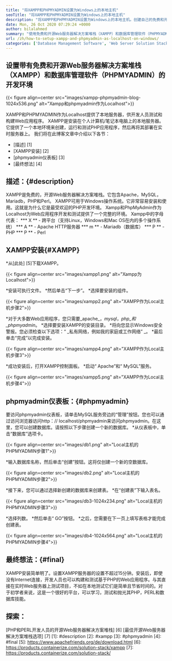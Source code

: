 ```yaml
---
title: "将XAMPP和PHPMYADMIN设置为Windows上的本地主机" 
seoTitle: "将XAMPP和PHPMYADMIN设置为Windows上的本地主机" 
description: "将XAMPP和PHPMYADMIN设置为Windows上的本地主机。创建自己的免费和开源本地测试环境，以测试和构建Web应用程序。" 
date: Mon, 26 Oct 2020 07:29:24 +0000
author: bilalahmed
summary: "使用免费和开源Web服务器解决方案堆栈（XAMPP）和数据库管理软件（PHPMYADMIN）设置开发环境" 
url: /zh/how-to-setup-xampp-and-phpmyadmin-as-localhost-on-windows/
categories: ['Database Management Software', 'Web Server Solution Stack']
---
```


## 设置带有免费和开源Web服务器解决方案堆栈（XAMPP）和数据库管理软件（PHPMYADMIN）的开发环境

{{< figure align=center src="images/xampp-phpmyadmin-blog-1024x536.png" alt="Xampp和phpmyadmin作为Localhost">}}

XAMPP和PHPMYADMIN作为Localhost提供了本地服务器，供开发人员测试和构建Web应用程序。 XAMPP是安装在个人计算机/笔记本电脑上的本地服务器。它提供了一个本地环境来创建，运行和测试PHP应用程序，然后再将其部署在实时服务器上。
我们将在此博客文章中介绍以下各节：
  * [描述] [1]
  * [XAMPP安装] [2]
  * [phpmyadmin仪表板] [3]
  * [最终想法] [4]

## 描述：{#description}
XAMPP是免费的，开源Web服务器解决方案堆栈。它包含Apache，MySQL，Mariadb，PHP和Perl。 XAMPP可用于Windows操作系统。它非常容易安装和使用。这就是为什么它是最受欢迎的PHP开发环境。 Xampp和PhpMyAdmin作为Localhost为Web应用程序开发和测试提供了一个完整的环境。
Xampp中的字母代表：
  *** X **  - 跨平台（支持Linux，Windows和Mac OS在内的多个操作系统）
  *** A **  -  Apache HTTP服务器
  *** m **  -  Mariadb（数据库）
  *** P **  -  PHP
  *** P **  -  Perl

## XAMPP安装{#XAMPP}
  *从[此处] [5]下载XAMPP。

{{< figure align=center src="images/xampp1.png" alt="Xampp为Localhost">}}

  *安装可执行文件。
  *然后单击“下一步”。
  *选择要安装的组件。

{{< figure align=center src="images/xampp2.png" alt="XAMPP作为Local主机步骤2">}}

  *对于大多数Web应用程序，您只需要_apache_，_mysql_，_php_和_phpmyadmin_。
  *选择要安装XAMPP的安装目录。
  *将向您显示Windows安全警报。您必须检查以下选项：“ _私有网络，例如我的家庭或工作网络” _。
  *最后单击“完成”以完成安装。

{{< figure align=center src="images/xampp4.png" alt="XAMPP作为Local主机步骤3">}}

  *成功安装后，打开XAMPP控制面板。
  *启动“ Apache”和“ MySQL”服务。

{{< figure align=center src="images/xampp5.png" alt="XAMPP作为Local主机步骤4">}}


## phpmyadmin仪表板：{#phpmyadmin}
要访问phpmyadmin仪表板，请单击MySQL服务旁边的“管理”按钮。您也可以通过访问浏览器访问http：// localhost/phpmyadmin来访问phpmyadmin。在这里，您可以创建数据库。请按照以下步骤创建一个新的数据库。
  *从仪表板中，单击“数据库”选项卡。

{{< figure align=center src="images/db1.png" alt="Local主机的PHPMYADMIN步骤1">}}

  *输入数据库名称，然后单击“创建”按钮。这将仅创建一个新的空数据库。

{{< figure align=center src="images/db2.png" alt="Local主机的PHPMYADMIN步骤2">}}

  *接下来，您可以通过选择新创建的数据库来创建表。
  *在“创建表”下输入表名。

{{< figure align=center src="images/db3-1024x234.png" alt="Local主机的PHPMYADMIN步骤3">}}

  *选择列数。
  *然后单击“ GO”按钮。
  *之后，您需要在下一页上填写表格才能完成创建表。

{{< figure align=center src="images/db4-1024x564.png" alt="Local主机的PHPMYADMIN步骤4">}}


## 最终想法：{#final}
XAMPP安装简单明了。设置XAMPP服务器的设置不超过15分钟。安装后，即使没有Internet连接，开发人员也可以构建和测试基于PHP的Web应用程序。与其直接在实时Web服务器上测试项目，不如在本地测试它们是简单且节省时间的。对于初学者来说，这是一个很好的平台，可以学习，测试和抛光其PHP，PERL和数据库技能。

## 探索：
[PHP和PERL开发人员的开源Web服务器解决方案堆栈] [6]
[最佳开源Web服务器解决方案堆栈选项] [7]
[1]: #description
[2]: #xampp
[3]: #phpmyadmin
[4]: #final
[5]: https://www.apachefriends.org/de/download.html
[6]: https://products.containerize.com/solution-stack/xampp
[7]: https://products.containerize.com/solution-stack/
